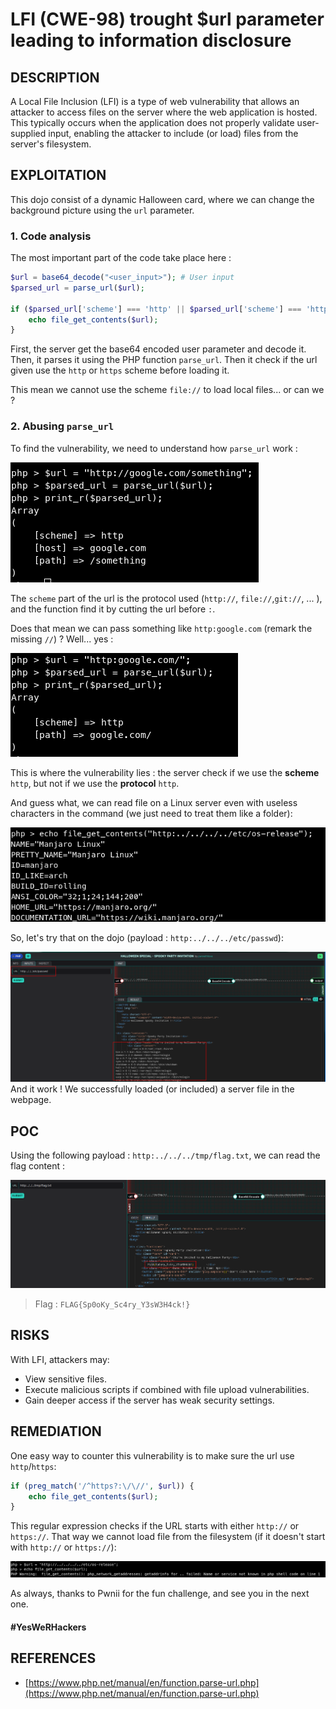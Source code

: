 # LFI (CWE-98) trought $url parameter leading to information disclosure

## DESCRIPTION

A Local File Inclusion (LFI) is a type of web vulnerability that allows an attacker to access files on the server where the web application is hosted. This typically occurs when the application does not properly validate user-supplied input, enabling the attacker to include (or load) files from the server's filesystem.

## EXPLOITATION

This dojo consist of a dynamic Halloween card, where we can change the background picture using the `url` parameter.

### 1. Code analysis

The most important part of the code take place here :
```php
$url = base64_decode("<user_input>"); # User input
$parsed_url = parse_url($url);

if ($parsed_url['scheme'] === 'http' || $parsed_url['scheme'] === 'https') {
	echo file_get_contents($url);
}
```

First, the server get the base64 encoded user parameter and decode it.
Then, it parses it using the PHP function `parse_url`.
Then it check if the url given use the `http` or `https` scheme before loading it.

This mean we cannot use the scheme `file://` to load local files... or can we ?

### 2. Abusing `parse_url`

To find the vulnerability, we need to understand how `parse_url` work :

![](dojo36_hallowen/img/ywh-1.png)

The `scheme` part of the url is the protocol used (`http://`, `file://`,`git://`, ... ), and the function find it by cutting the url before `:`.

Does that mean we can pass something like `http:google.com` (remark the missing `//`) ?
Well... yes :

![](dojo36_hallowen/img/ywh-2.png)

This is where the vulnerability lies : the server check if we use the **scheme** `http`, but not if we use the **protocol** `http`. 

And guess what, we can read file on a Linux server even with useless characters in the command (we just need to treat them like a folder):

![](dojo36_hallowen/img/ywh-3.png)

So, let's try that on the dojo (payload : `http:../../../etc/passwd`):

![](dojo36_hallowen/img/ywh-4.png)
And it work ! We successfully loaded (or included) a server file in the webpage.

## POC

Using the following payload : `http:../../../tmp/flag.txt`, we can read the flag content :

![](img/ywh-5.png)

> Flag : `FLAG{Sp0oKy_Sc4ry_Y3sW3H4ck!}`
## RISKS

With LFI, attackers may:

- View sensitive files.
- Execute malicious scripts if combined with file upload vulnerabilities.
- Gain deeper access if the server has weak security settings.

## REMEDIATION

One easy way to counter this vulnerability is to make sure the url use `http`/`https`:

```php
if (preg_match('/^https?:\/\//', $url)) {
    echo file_get_contents($url);
}
```

This regular expression checks if the URL starts with either `http://` or `https://`. That way we cannot load file from the filesystem (if it doesn't start with `http://` or `https://`):

![](img/ywh-6.png)

As always, thanks to Pwnii for the fun challenge, and see you in the next one.

#### #YesWeRHackers
## REFERENCES

- [https://www.php.net/manual/en/function.parse-url.php](https://www.php.net/manual/en/function.parse-url.php)

